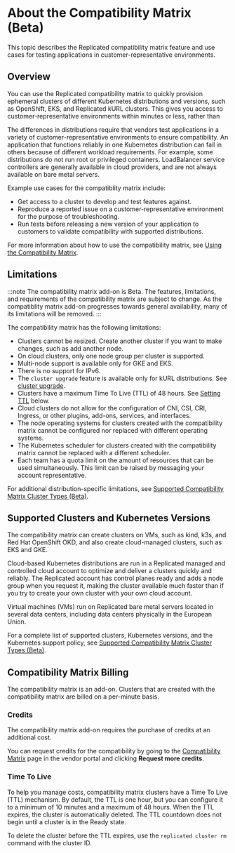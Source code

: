 # About the Compatibility Matrix (Beta)

This topic describes the Replicated compatibility matrix feature and use cases for testing applications in customer-representative environments.

## Overview

You can use the Replicated compatibility matrix to quickly provision ephemeral clusters of different Kubernetes distributions and versions, such as OpenShift, EKS, and Replicated kURL clusters. This gives you access to customer-representative environments within minutes or less, rather than 

The differences in distributions require that vendors test applications in a variety of customer-representative environments to ensure compatibility. An application that functions reliably in one Kubernetes distribution can fail in others because of different workload requirements. For example, some distributions do not run root or privileged containers. LoadBalancer service controllers are generally available in cloud providers, and are not always available on bare metal servers. 

Example use cases for the compatiblity matrix include:
- Get access to a cluster to develop and test features against.
- Reproduce a reported issue on a customer-representative environment for the purpose of troubleshooting.
- Run tests before releasing a new version of your application to customers to validate compatibility with supported distributions.

For more information about how to use the compatibility matrix, see [Using the Compatibility Matrix](testing-how-to).

## Limitations

:::note
The compatibility matrix add-on is Beta. The features, limitations, and requirements of the compatibility matrix are subject to change. As the compatiblity matrix add-on progresses towards general availability, many of its limitations will be removed.
:::

The compatibility matrix has the following limitations:

- Clusters cannot be resized. Create another cluster if you want to make changes, such as add another node.
- On cloud clusters, only one node group per cluster is supported.
- Multi-node support is available only for GKE and EKS.
- There is no support for IPv6.
- The `cluster upgrade` feature is available only for kURL distributions. See [cluster upgrade](/reference/replicated-cli-cluster-upgrade).
- Clusters have a maximum Time To Live (TTL) of 48 hours. See [Setting TTL](#setting-ttl) below.
- Cloud clusters do not allow for the configuration of CNI, CSI, CRI, Ingress, or other plugins, add-ons, services, and interfaces.
- The node operating systems for clusters created with the compatibility matrix cannot be configured nor replaced with different operating systems.
- The Kubernetes scheduler for clusters created with the compatibility matrix cannot be replaced with a different scheduler.
- Each team has a quota limit on the amount of resources that can be used simultaneously. This limit can be raised by messaging your account representative.

For additional distribution-specific limitations, see [Supported Compatibility Matrix Cluster Types (Beta)](testing-supported-clusters).

## Supported Clusters and Kubernetes Versions

The compatibility matrix can create clusters on VMs, such as kind, k3s, and Red Hat OpenShift OKD, and also create cloud-managed clusters, such as EKS and GKE.

Cloud-based Kubernetes distributions are run in a Replicated managed and controlled cloud account to optimize and deliver a clusters quickly and reliably. The Replicated account has control planes ready and adds a node group when you request it, making the cluster available much faster than if you try to create your own cluster with your own cloud account.

Virtual machines (VMs) run on Replicated bare metal servers located in several data centers, including data centers physically in the European Union.

For a complete list of supported clusters, Kubernetes versions, and the Kubernetes support policy, see [Supported Compatibility Matrix Cluster Types (Beta)](testing-supported-clusters).

## Compatibility Matrix Billing

The compatibility matrix is an add-on. Clusters that are created with the compatibility matrix are billed on a per-minute basis. 

### Credits

The compatibility matrix add-on requires the purchase of credits at an additional cost.

You can request credits for the compatibility by going to the [Compatibility Matrix](https://vendor.replicated.com/compatibility-matrix) page in the vendor portal and clicking **Request more credits**.

### Time To Live

To help you manage costs, compatibility matrix clusters have a Time To Live (TTL) mechanism. By default, the TTL is one hour, but you can configure it to a minimum of 10 minutes and a maximum of 48 hours. When the TTL expires, the cluster is automatically deleted. The TTL countdown does not begin until a cluster is in the Ready state.

To delete the cluster before the TTL expires, use the `replicated cluster rm` command with the cluster ID.
